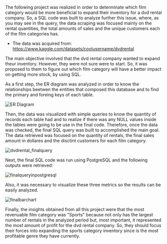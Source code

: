 The following project was realized in order to determinate which film category would be more beneficial to expand their inventory for a dvd rental company. So, a SQL code was built to analyze further this issue, where, as you may see in the query, the data scraping was focused mainly on the rental quantities, the total amounts of sales and the unique customers each of the film categories has.

* The data was acquired from: https://www.kaggle.com/datasets/coolusername/dvdrental

The main objective involved that the dvd rental company wanted to expand theur inventory. However, they were not sure were to start. So, it was proposed to them to figure out which film category will have a better impact on getting more stock, by using SQL.

As a first step, the ER diagram was analyzed in order to know the relationships beetwen the entities that composed this database and to find the primary and foreing keys of each table.

![ER Diagram](https://user-images.githubusercontent.com/131609936/236853848-76c8ec0c-881a-4c9d-99c1-7424bd19d26f.png)

Then, the data was visualized with simple queries to know the quantity of records each table had and to realize if there was any NULL values inside the tables were going to be use in the final code. Therefore, once the data was checked, the final SQL query was built to accomplished the main goal. The data retrieved was focused on the quantity of rentals, the final sales amount in dollares and the disctint customers for each film category.

![dvdrental_finalquery](https://user-images.githubusercontent.com/131609936/236937916-3e7d6d07-ff4c-4e13-b55f-67a5bb310ba8.png)

Next, the final SQL code was run using PostgreSQL and the following outputs were retrieved:

![finalqueryinpostgresql](https://user-images.githubusercontent.com/131609936/236938399-02622b49-2471-43ce-870a-5a81f91f3951.png)

Also, it was necessary to visualize these three metrics so the results can be easily analyzed.

![finalbarchart](https://user-images.githubusercontent.com/131609936/236938663-8e57b8d4-80eb-4ffe-8f4c-ff6f79aef7da.png)

Finally, the insights obtained from all this project were that the most revenuable film category was "Sports" because not only has the largest number of rentals in the analyzed period but, most important, it represented the most amount of profit for the dvd rental company. So, they should focus their forces into expanding the sports category inventory since is the most profitable genre they have currently.
